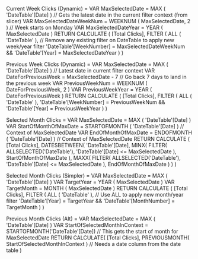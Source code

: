 Current Week Clicks (Dynamic) =
VAR MaxSelectedDate = MAX ( 'DateTable'[Date] ) // Gets the latest date in the current filter context (from slicer)
VAR MaxSelectedDateWeekNum = WEEKNUM ( MaxSelectedDate, 2 ) // Week starts on Monday
VAR MaxSelectedDateYear = YEAR ( MaxSelectedDate )
RETURN
    CALCULATE (
        [Total Clicks],
        FILTER (
            ALL ( 'DateTable' ), // Remove any existing filter on DateTable to apply new week/year filter
            'DateTable'[WeekNumber] = MaxSelectedDateWeekNum &&
            'DateTable'[Year] = MaxSelectedDateYear
        )
    )


Previous Week Clicks (Dynamic) =
VAR MaxSelectedDate = MAX ( 'DateTable'[Date] ) // Latest date in current filter context
VAR DateForPreviousWeek = MaxSelectedDate - 7 // Go back 7 days to land in the previous week
VAR PreviousWeekNum = WEEKNUM ( DateForPreviousWeek, 2 )
VAR PreviousWeekYear = YEAR ( DateForPreviousWeek )
RETURN
    CALCULATE (
        [Total Clicks],
        FILTER (
            ALL ( 'DateTable' ),
            'DateTable'[WeekNumber] = PreviousWeekNum &&
            'DateTable'[Year] = PreviousWeekYear
        )
    )

Selected Month Clicks =
VAR MaxSelectedDate = MAX ( 'DateTable'[Date] )
VAR StartOfMonthOfMaxDate = STARTOFMONTH ( 'DateTable'[Date] ) // Context of MaxSelectedDate
VAR EndOfMonthOfMaxDate = ENDOFMONTH ( 'DateTable'[Date] )   // Context of MaxSelectedDate
RETURN
    CALCULATE (
        [Total Clicks],
        DATESBETWEEN(
            'DateTable'[Date],
            MINX( FILTER( ALLSELECTED('DateTable'), 'DateTable'[Date] <= MaxSelectedDate ), StartOfMonthOfMaxDate ),
            MAXX( FILTER( ALLSELECTED('DateTable'), 'DateTable'[Date] <= MaxSelectedDate ), EndOfMonthOfMaxDate )
        )
    )


Selected Month Clicks (Simpler) =
VAR MaxSelectedDate = MAX ( 'DateTable'[Date] )
VAR TargetYear = YEAR ( MaxSelectedDate )
VAR TargetMonth = MONTH ( MaxSelectedDate )
RETURN
    CALCULATE (
        [Total Clicks],
        FILTER (
            ALL ( 'DateTable' ), // Use ALL to apply new month/year filter
            'DateTable'[Year] = TargetYear &&
            'DateTable'[MonthNumber] = TargetMonth
        )
    )

Previous Month Clicks (Alt) =
VAR MaxSelectedDate = MAX ( 'DateTable'[Date] )
VAR StartOfSelectedMonthInContext = STARTOFMONTH('DateTable'[Date]) // This gets the start of month for MaxSelectedDate
RETURN
CALCULATE(
    [Total Clicks],
    PREVIOUSMONTH( StartOfSelectedMonthInContext ) // Needs a date column from the date table
)
